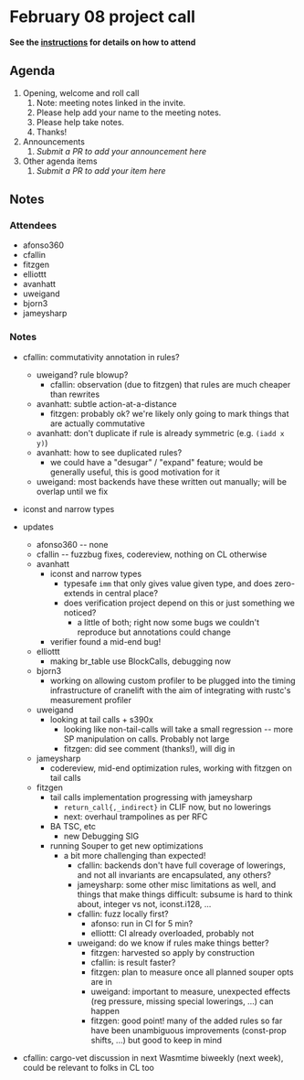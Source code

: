 # February 08 project call

**See the [instructions](../README.md) for details on how to attend**

## Agenda
1. Opening, welcome and roll call
    1. Note: meeting notes linked in the invite.
    1. Please help add your name to the meeting notes.
    1. Please help take notes.
    1. Thanks!
1. Announcements
    1. _Submit a PR to add your announcement here_
1. Other agenda items
    1. _Submit a PR to add your item here_

## Notes

### Attendees

- afonso360
- cfallin
- fitzgen
- elliottt
- avanhatt
- uweigand
- bjorn3
- jameysharp

### Notes

- cfallin: commutativity annotation in rules?
  - uweigand? rule blowup?
    - cfallin: observation (due to fitzgen) that rules are much cheaper than
      rewrites
  - avanhatt: subtle action-at-a-distance
    - fitzgen: probably ok? we're likely only going to mark things that are
      actually commutative
  - avanhatt: don't duplicate if rule is already symmetric (e.g. `(iadd x y)`)
  - avanhatt: how to see duplicated rules?
    - we could have a "desugar" / "expand" feature; would be generally useful,
      this is good motivation for it
  - uweigand: most backends have these written out manually; will be overlap
    until we fix

- iconst and narrow types

- updates
  - afonso360 -- none
  - cfallin -- fuzzbug fixes, codereview, nothing on CL otherwise
  - avanhatt
    - iconst and narrow types
      - typesafe `imm` that only gives value given type, and does zero-extends
        in central place?
      - does verification project depend on this or just something we noticed?
        - a little of both; right now some bugs we couldn't reproduce but
          annotations could change
    - verifier found a mid-end bug!
  - elliottt
    - making br_table use BlockCalls, debugging now
  - bjorn3
    - working on allowing custom profiler to be plugged into the timing
      infrastructure of cranelift with the aim of integrating with rustc's
      measurement profiler
  - uweigand
    - looking at tail calls + s390x
      - looking like non-tail-calls will take a small regression -- more SP
        manipulation on calls. Probably not large
      - fitzgen: did see comment (thanks!), will dig in
  - jameysharp
    - codereview, mid-end optimization rules, working with fitzgen on tail
      calls 
  - fitzgen
    - tail calls implementation progressing with jameysharp
      - `return_call{,_indirect}` in CLIF now, but no lowerings
      - next: overhaul trampolines as per RFC
    - BA TSC, etc
      - new Debugging SIG
    - running Souper to get new optimizations
      - a bit more challenging than expected!
        - cfallin: backends don't have full coverage of lowerings, and not all
          invariants are encapsulated, any others?
        - jameysharp: some other misc limitations as well, and things that make
          things difficult: subsume is hard to think about, integer vs not,
          iconst.i128, ...
        - cfallin: fuzz locally first?
          - afonso: run in CI for 5 min?
          - elliottt: CI already overloaded, probably not
        - uweigand: do we know if rules make things better?
          - fitzgen: harvested so apply by construction
          - cfallin: is result faster?
          - fitzgen: plan to measure once all planned souper opts are in
          - uweigand: important to measure, unexpected effects (reg pressure,
            missing special lowerings, ...) can happen
          - fitzgen: good point! many of the added rules so far have been
            unambiguous improvements (const-prop shifts, ...) but good to keep
            in mind

- cfallin: cargo-vet discussion in next Wasmtime biweekly (next week), could be
  relevant to folks in CL too
